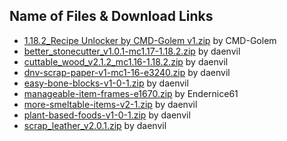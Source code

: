 ## Name of Files & Download Links

- [1.18.2_Recipe Unlocker by CMD-Golem v1.zip](https://www.planetminecraft.com/data-pack/recipe-unlocker/) by CMD-Golem
- [better_stonecutter_v1.0.1-mc1.17-1.18.2.zip](https://www.planetminecraft.com/data-pack/better-stonecutter-5432526/) by daenvil
- [cuttable_wood_v2.1.2_mc1.16-1.18.2.zip](https://www.planetminecraft.com/data-pack/cuttable-wood/) by daenvil
- [dnv-scrap-paper-v1-mc1-16-e3240.zip](https://www.planetminecraft.com/data-pack/scrap-paper/) by daenvil
- [easy-bone-blocks-v1-0-1.zip](https://www.planetminecraft.com/data-pack/easy-bone-blocks/) by daenvil
- [manageable-item-frames-e1670.zip](https://www.planetminecraft.com/data-pack/easier-item-frame-management/) by Endernice61
- [more-smeltable-items-v2-1.zip](https://www.planetminecraft.com/data-pack/more-smeltable-items/) by daenvil
- [plant-based-foods-v1-0-1.zip](https://www.planetminecraft.com/data-pack/plant-based-foods/) by daenvil
- [scrap_leather_v2.0.1.zip](https://www.planetminecraft.com/data-pack/recyclable-leather/) by daenvil
